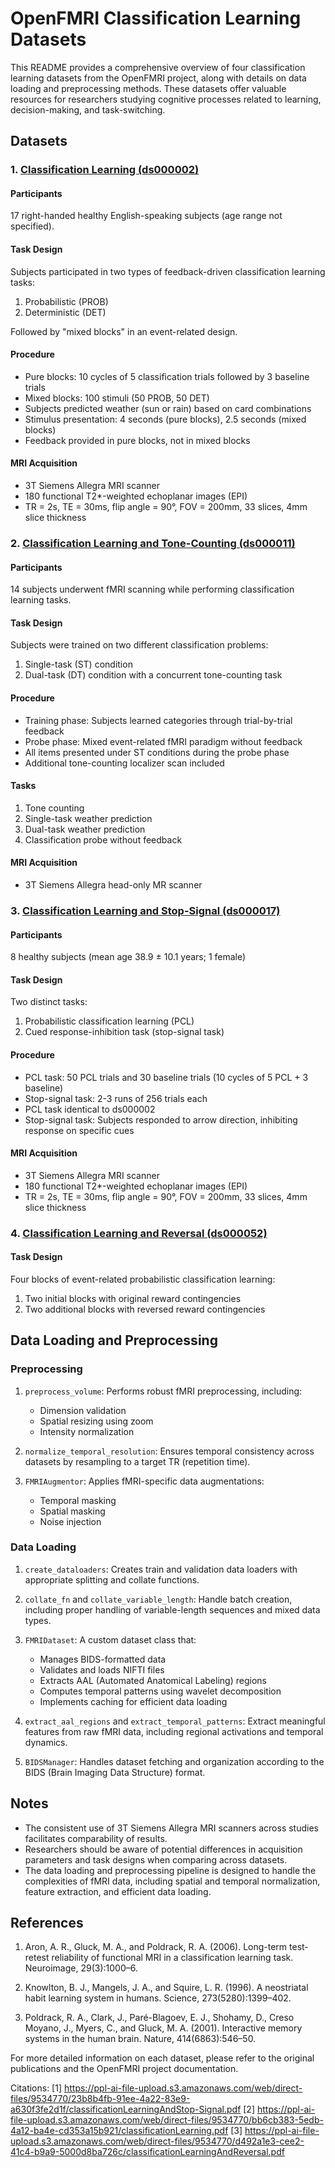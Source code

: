 # OpenFMRI Classification Learning Datasets

This README provides a comprehensive overview of four classification learning datasets from the OpenFMRI project, along with details on data loading and preprocessing methods. These datasets offer valuable resources for researchers studying cognitive processes related to learning, decision-making, and task-switching.

## Datasets

### 1. [Classification Learning (ds000002)](https://openfmri.org/dataset/ds000002/)

#### Participants
17 right-handed healthy English-speaking subjects (age range not specified).

#### Task Design
Subjects participated in two types of feedback-driven classification learning tasks:

1. Probabilistic (PROB)
2. Deterministic (DET)

Followed by "mixed blocks" in an event-related design.

#### Procedure
- Pure blocks: 10 cycles of 5 classification trials followed by 3 baseline trials
- Mixed blocks: 100 stimuli (50 PROB, 50 DET)
- Subjects predicted weather (sun or rain) based on card combinations
- Stimulus presentation: 4 seconds (pure blocks), 2.5 seconds (mixed blocks)
- Feedback provided in pure blocks, not in mixed blocks

#### MRI Acquisition
- 3T Siemens Allegra MRI scanner
- 180 functional T2*-weighted echoplanar images (EPI)
- TR = 2s, TE = 30ms, flip angle = 90°, FOV = 200mm, 33 slices, 4mm slice thickness

### 2. [Classification Learning and Tone-Counting (ds000011)](https://openfmri.org/dataset/ds000011/)

#### Participants
14 subjects underwent fMRI scanning while performing classification learning tasks.

#### Task Design
Subjects were trained on two different classification problems:
1. Single-task (ST) condition
2. Dual-task (DT) condition with a concurrent tone-counting task

#### Procedure
- Training phase: Subjects learned categories through trial-by-trial feedback
- Probe phase: Mixed event-related fMRI paradigm without feedback
- All items presented under ST conditions during the probe phase
- Additional tone-counting localizer scan included

#### Tasks
1. Tone counting
2. Single-task weather prediction
3. Dual-task weather prediction
4. Classification probe without feedback

#### MRI Acquisition
- 3T Siemens Allegra head-only MR scanner

### 3. [Classification Learning and Stop-Signal (ds000017)](https://openfmri.org/dataset/ds000017/)

#### Participants
8 healthy subjects (mean age 38.9 ± 10.1 years; 1 female)

#### Task Design
Two distinct tasks:
1. Probabilistic classification learning (PCL)
2. Cued response-inhibition task (stop-signal task)

#### Procedure
- PCL task: 50 PCL trials and 30 baseline trials (10 cycles of 5 PCL + 3 baseline)
- Stop-signal task: 2-3 runs of 256 trials each
- PCL task identical to ds000002
- Stop-signal task: Subjects responded to arrow direction, inhibiting response on specific cues

#### MRI Acquisition
- 3T Siemens Allegra MRI scanner
- 180 functional T2*-weighted echoplanar images (EPI)
- TR = 2s, TE = 30ms, flip angle = 90°, FOV = 200mm, 33 slices, 4mm slice thickness

### 4. [Classification Learning and Reversal (ds000052)](https://openfmri.org/dataset/ds000052/)

#### Task Design
Four blocks of event-related probabilistic classification learning:
1. Two initial blocks with original reward contingencies
2. Two additional blocks with reversed reward contingencies

## Data Loading and Preprocessing

### Preprocessing

1. `preprocess_volume`: Performs robust fMRI preprocessing, including:
   - Dimension validation
   - Spatial resizing using zoom
   - Intensity normalization

2. `normalize_temporal_resolution`: Ensures temporal consistency across datasets by resampling to a target TR (repetition time).

3. `FMRIAugmentor`: Applies fMRI-specific data augmentations:
   - Temporal masking
   - Spatial masking
   - Noise injection

### Data Loading

1. `create_dataloaders`: Creates train and validation data loaders with appropriate splitting and collate functions.

2. `collate_fn` and `collate_variable_length`: Handle batch creation, including proper handling of variable-length sequences and mixed data types.

3. `FMRIDataset`: A custom dataset class that:
   - Manages BIDS-formatted data
   - Validates and loads NIFTI files
   - Extracts AAL (Automated Anatomical Labeling) regions
   - Computes temporal patterns using wavelet decomposition
   - Implements caching for efficient data loading

4. `extract_aal_regions` and `extract_temporal_patterns`: Extract meaningful features from raw fMRI data, including regional activations and temporal dynamics.

5. `BIDSManager`: Handles dataset fetching and organization according to the BIDS (Brain Imaging Data Structure) format.

## Notes

- The consistent use of 3T Siemens Allegra MRI scanners across studies facilitates comparability of results.
- Researchers should be aware of potential differences in acquisition parameters and task designs when comparing across datasets.
- The data loading and preprocessing pipeline is designed to handle the complexities of fMRI data, including spatial and temporal normalization, feature extraction, and efficient data loading.

## References

1. Aron, A. R., Gluck, M. A., and Poldrack, R. A. (2006). Long-term test-retest reliability of functional MRI in a classification learning task. Neuroimage, 29(3):1000–6.

2. Knowlton, B. J., Mangels, J. A., and Squire, L. R. (1996). A neostriatal habit learning system in humans. Science, 273(5280):1399–402.

3. Poldrack, R. A., Clark, J., Paré-Blagoev, E. J., Shohamy, D., Creso Moyano, J., Myers, C., and Gluck, M. A. (2001). Interactive memory systems in the human brain. Nature, 414(6863):546–50.

For more detailed information on each dataset, please refer to the original publications and the OpenFMRI project documentation.

Citations:
[1] https://ppl-ai-file-upload.s3.amazonaws.com/web/direct-files/9534770/23b8b4fb-91ee-4a22-83e9-a630f3fe2d1f/classificationLearningAndStop-Signal.pdf
[2] https://ppl-ai-file-upload.s3.amazonaws.com/web/direct-files/9534770/bb6cb383-5edb-4a12-ba4e-cd353a15b921/classificationLearning.pdf
[3] https://ppl-ai-file-upload.s3.amazonaws.com/web/direct-files/9534770/d492a1e3-cee2-41c4-b9a9-5000d8ba726c/classificationLearningAndReversal.pdf
